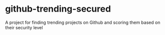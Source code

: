 # github-trending-secured
A project for finding trending projects on Github and scoring them based on their security level
